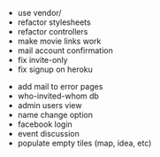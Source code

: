+ use vendor/
+ refactor stylesheets
+ refactor controllers
+ make movie links work
+ mail account confirmation
+ fix invite-only
+ fix signup on heroku
- add mail to error pages
- who-invited-whom db
- admin users view
- name change option
- facebook login
- event discussion
- populate empty tiles (map, idea, etc)
